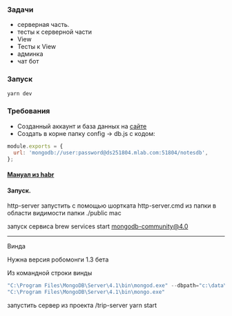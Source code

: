 ### Задачи

- серверная часть.
- тесты к серверной части
- View
- Тесты к View
- админка
- чат бот

### Запуск

```js
yarn dev
```

### Требования

- Созданный аккаунт и база данных на [сайте](https://mlab.com/home)
- Создать в корне папку config -> db.js с кодом:

```js
module.exports = {
  url: 'mongodb://user:password@ds251804.mlab.com:51804/notesdb',
};
```

#### [Мануал из habr](https://habr.com/company/ruvds/blog/321104/)

#### Запуск.

http-server запустить с помощью шортката http-server.cmd из папки в области видимости папки ./public
mac

запуск сервиса
brew services start mongodb-community@4.0

---

Винда

Нужна версия робомонги 1.3 бета

Из командной строки винды

```js
"C:\Program Files\MongoDB\Server\4.1\bin\mongod.exe" --dbpath="c:\data\db"
"C:\Program Files\MongoDB\Server\4.1\bin\mongo.exe"
```

запустить сервер из проекта /trip-server yarn start
